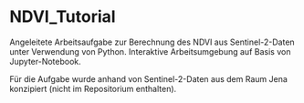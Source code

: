 # NDVI_Tutorial

Angeleitete Arbeitsaufgabe zur Berechnung des NDVI aus Sentinel-2-Daten unter Verwendung von Python.
Interaktive Arbeitsumgebung auf Basis von Jupyter-Notebook.

Für die Aufgabe wurde anhand von Sentinel-2-Daten aus dem Raum Jena konzipiert (nicht im Repositorium enthalten).

